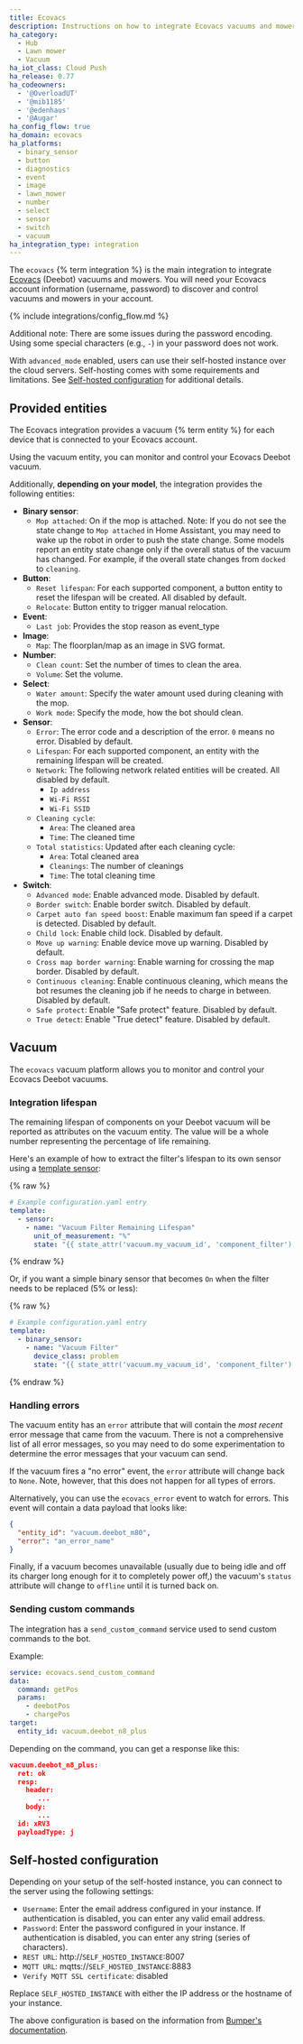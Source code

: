 ```yaml
---
title: Ecovacs
description: Instructions on how to integrate Ecovacs vacuums and mowers within Home Assistant.
ha_category:
  - Hub
  - Lawn mower
  - Vacuum
ha_iot_class: Cloud Push
ha_release: 0.77
ha_codeowners:
  - '@OverloadUT'
  - '@mib1185'
  - '@edenhaus'
  - '@Augar'
ha_config_flow: true
ha_domain: ecovacs
ha_platforms:
  - binary_sensor
  - button
  - diagnostics
  - event
  - image
  - lawn_mower
  - number
  - select
  - sensor
  - switch
  - vacuum
ha_integration_type: integration
---
```


The `ecovacs` {% term integration %} is the main integration to integrate [Ecovacs](https://www.ecovacs.com) (Deebot) vacuums and mowers. You will need your Ecovacs account information (username, password) to discover and control vacuums and mowers in your account.

{% include integrations/config_flow.md %}

Additional note: There are some issues during the password encoding. Using some special characters (e.g., `-`) in your password does not work.

With `advanced_mode` enabled, users can use their self-hosted instance over the cloud servers. Self-hosting comes with some requirements and limitations. See [Self-hosted configuration](#self-hosted-configuration) for additional details.

## Provided entities

The Ecovacs integration provides a vacuum {% term entity %} for each device that is connected to your Ecovacs account.

Using the vacuum entity, you can monitor and control your Ecovacs Deebot vacuum.

Additionally, **depending on your model**, the integration provides the following entities:

- **Binary sensor**:
  - `Mop attached`: On if the mop is attached. Note: If you do not see the state change to `Mop attached` in Home Assistant, you may need to wake up the robot in order to push the state change. Some models report an entity state change only if the overall status of the vacuum has changed. For example, if the overall state changes from `docked` to `cleaning`.
- **Button**:
  - `Reset lifespan`: For each supported component, a button entity to reset the lifespan will be created. All disabled by default.
  - `Relocate`: Button entity to trigger manual relocation.
- **Event**:
  - `Last job`: Provides the stop reason as event_type
- **Image**:
  - `Map`: The floorplan/map as an image in SVG format.
- **Number**:
  - `Clean count`: Set the number of times to clean the area.
  - `Volume`: Set the volume.
- **Select**:
  - `Water amount`: Specify the water amount used during cleaning with the mop.
  - `Work mode`: Specify the mode, how the bot should clean.
- **Sensor**:
  - `Error`: The error code and a description of the error. `0` means no error. Disabled by default.
  - `Lifespan`: For each supported component, an entity with the remaining lifespan will be created.
  - `Network`: The following network related entities will be created. All disabled by default.
    - `Ip address`
    - `Wi-Fi RSSI`
    - `Wi-Fi SSID`
  - `Cleaning cycle`:
    - `Area`: The cleaned area
    - `Time`: The cleaned time
  - `Total statistics`: Updated after each cleaning cycle:
    - `Area`: Total cleaned area
    - `Cleanings`: The number of cleanings
    - `Time`: The total cleaning time
- **Switch**:
  - `Advanced mode`: Enable advanced mode. Disabled by default.
  - `Border switch`: Enable border switch. Disabled by default.
  - `Carpet auto fan speed boost`: Enable maximum fan speed if a carpet is detected. Disabled by default.
  - `Child lock`: Enable child lock. Disabled by default.
  - `Move up warning`: Enable device move up warning. Disabled by default.
  - `Cross map border warning`: Enable warning for crossing the map border. Disabled by default.
  - `Continuous cleaning`: Enable continuous cleaning, which means the bot resumes the cleaning job if he needs to charge in between. Disabled by default.
  - `Safe protect`: Enable "Safe protect" feature. Disabled by default.
  - `True detect`: Enable "True detect" feature. Disabled by default.

## Vacuum

The `ecovacs` vacuum platform allows you to monitor and control your Ecovacs Deebot vacuums.

### Integration lifespan

The remaining lifespan of components on your Deebot vacuum will be reported as attributes on the vacuum entity. The value will be a whole number representing the percentage of life remaining.

Here's an example of how to extract the filter's lifespan to its own sensor using a [template sensor](/integrations/template):

{% raw %}

```yaml
# Example configuration.yaml entry
template:
  - sensor:
    - name: "Vacuum Filter Remaining Lifespan"
      unit_of_measurement: "%"
      state: "{{ state_attr('vacuum.my_vacuum_id', 'component_filter') }}"
```

{% endraw %}

Or, if you want a simple binary sensor that becomes `On` when the filter needs to be replaced (5% or less):

{% raw %}

```yaml
# Example configuration.yaml entry
template:
  - binary_sensor:
    - name: "Vacuum Filter"
      device_class: problem
      state: "{{ state_attr('vacuum.my_vacuum_id', 'component_filter') <= 5 }}"
```

{% endraw %}

### Handling errors

The vacuum entity has an `error` attribute that will contain the _most recent_ error message that came from the vacuum. There is not a comprehensive list of all error messages, so you may need to do some experimentation to determine the error messages that your vacuum can send.

If the vacuum fires a "no error" event, the `error` attribute will change back to `None`. Note, however, that this does not happen for all types of errors.

Alternatively, you can use the `ecovacs_error` event to watch for errors. This event will contain a data payload that looks like:

```json
{
  "entity_id": "vacuum.deebot_m80",
  "error": "an_error_name"
}
```

Finally, if a vacuum becomes unavailable (usually due to being idle and off its charger long enough for it to completely power off,) the vacuum's `status` attribute will change to `offline` until it is turned back on.

### Sending custom commands

The integration has a `send_custom_command` service used to send custom commands to the bot.

Example:
```yaml
service: ecovacs.send_custom_command
data:
  command: getPos
  params:
    - deebotPos
    - chargePos
target:
  entity_id: vacuum.deebot_n8_plus

```

Depending on the command, you can get a response like this:
```json
vacuum.deebot_n8_plus:
  ret: ok
  resp:
    header:
       ...
    body:
       ...
  id: xRV3
  payloadType: j
```

## Self-hosted configuration

Depending on your setup of the self-hosted instance, you can connect to the server using the following settings:
- `Username`: Enter the email address configured in your instance. If authentication is disabled, you can enter any valid email address.
- `Password`: Enter the password configured in your instance. If authentication is disabled, you can enter any string (series of characters).
- `REST URL`: http://`SELF_HOSTED_INSTANCE`:8007
- `MQTT URL`: mqtts://`SELF_HOSTED_INSTANCE`:8883
- `Verify MQTT SSL certificate`: disabled

Replace `SELF_HOSTED_INSTANCE` with either the IP address or the hostname of your instance.

The above configuration is based on the information from [Bumper's documentation](https://bumper.readthedocs.io).
